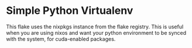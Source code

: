 # Simple Python Virtualenv
This flake uses the nixpkgs instance from the flake registry.
This is useful when you are using nixos and want your python environment to be synced with the system, for cuda-enabled packages.
